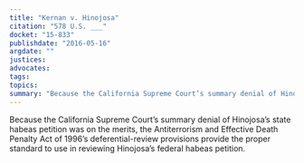 ```yaml
---
title: "Kernan v. Hinojosa"
citation: "578 U.S. ___"
docket: "15-833"
publishdate: "2016-05-16"
argdate: ""
justices:
advocates:
tags:
topics:
summary: "Because the California Supreme Court’s summary denial of Hinojosa’s state habeas petition was on the merits, the Antiterrorism and Effective Death Penalty Act of 1996’s deferential-review provisions provide the proper standard to use in reviewing Hinojosa’s federal habeas petition."
---
```

Because the California Supreme Court’s summary denial of Hinojosa’s state habeas petition was on the merits, the Antiterrorism and Effective Death Penalty Act of 1996’s deferential-review provisions provide the proper standard to use in reviewing Hinojosa’s federal habeas petition.

